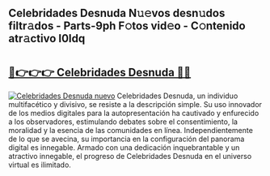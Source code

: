## Celebridades Desnuda N𝚞𝚎vos desn𝚞dos filtr𝚊dos - Parts-9ph F𝚘tos vid𝚎o - C𝚘ntenido atr𝚊ctivo I0Idq

# <h2><a href="http://mb16mci.tromn.icu/?c=Celebridades+Desnuda">🔗👉👉👉 Celebridades Desnuda 🔗🔗</a></h2>

[![Celebridades Desnuda nuevo](https://i.imgur.com/pEAQMta.gif)](http://mb16mci.tromn.icu/?c=Celebridades+Desnuda)
Celebridades Desnuda, un individuo multifacético y divisivo, se resiste a la descripción simple. Su uso innovador de los medios digitales para la autopresentación ha cautivado y enfurecido a los observadores, estimulando debates sobre el consentimiento, la moralidad y la esencia de las comunidades en línea. Independientemente de lo que se avecina, su importancia en la configuración del panorama digital es innegable. Armado con una dedicación inquebrantable y un atractivo innegable, el progreso de Celebridades Desnuda en el universo virtual es ilimitado.
